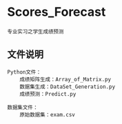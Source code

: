 # Scores_Forecast
    专业实习之学生成绩预测

## 文件说明
    Python文件：
        成绩矩阵生成：Array_of_Matrix.py
        数据集生成：DataSet_Generation.py
        成绩预测：Predict.py
    
    数据集文件：
        原始数据集：exam.csv